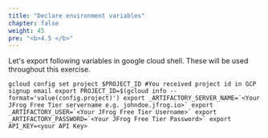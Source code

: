 ```yaml
---
title: "Declare environment variables"
chapter: false
weight: 45
pre: "<b>4.5 </b>"
---
```


Let's export following variables in google cloud shell. These will be used throughout this exercise.

``
gcloud config set project $PROJECT_ID #You received project id in GCP signup email
export PROJECT_ID=$(gcloud info --format='value(config.project)')
export _ARTIFACTORY_SERVER_NAME=`<Your JFrog Free Tier servername e.g. johndoe.jfrog.io>`
export _ARTIFACTORY_USER=`<Your JFrog Free Tier Username>`
export _ARTIFACTORY_PASSWORD=`<Your JFrog Free Tier Password>`
export API_KEY=<your API Key>
``

